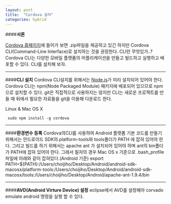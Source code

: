```yaml
---
layout: post
title:  "Cordova 설치"
categories: hybrid 
---
```

####**서론**


[Cordova 홈페이지][cordova]에 들어가 보면 .zip파일을 제공하고 있긴 하지만 Cordova CLI(Command-Line Interface)로 설치하는 것을 권장한다. CLI란 무엇있가..?
Cordova CLI는 다양한 모바일 플랫폼의 어플리캐이션을 만들고 빌드하고 실행하고 배포할 수 있다. 
CLI를 설치해 보자.

******

####**CLI 설치**
Cordova CLI설치를 위해서는 [Node.js](/nodejs/2014/11/17/nodejs-install.html/)가 미리 설치되어 있어야 한다.
Cordova CLI는 npm(Node Packaged Module) 패키지에 배포되어 있으므로 npm으로 설치할 수 있다.
git은 직접적으로 사용하지는 않지만 CLI는 새로운 프로젝트를 만들 때 뒤에서 필요한 자료들을 git을 이용해 다운로드 한다.

Linux & Mac OS X
   
     sudo npm install -g cordova

****** 

####**환경변수 등록**
Cordova의CLI를 사용하여 Android 플랫폼 기본 코드를 만들기 위해서는 안드로이드 SDK의 platform-tools와 tools폴더가 PATH 에 잡혀 있어야 한다. 
그리고 빌드를 하기 위해서는 apache ant 가 설치되어 있어야 하며 ant의 bin폴더가 PATH에 잡혀 있어야 한다.
그래서 필자의 경우 Mac OS x 기준으로 .bash_profile 파일에 아래와 같이 잡혀있다.(Android 기준)
    export PATH=${PATH}:/Users/choijiho/Desktop/Android/android-sdk-macosx/platform-tools:/Users/choijiho/Desktop/Android/android-sdk-macosx/tools:/Users/choijiho/Desktop/Android/apache-ant-1.9.4/bin

******

####**AVD(Android Virture Device) 설정**
eclipse에서 AVD를 설정해야 corvado emulate android 명령을 실행 할 수 있다.








[cordova]:            http://cordova.apache.org/ 
[android_download]:   http://developer.android.com/sdk/index.html
